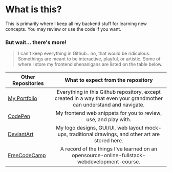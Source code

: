 <!-- https://github.com/adam-p/markdown-here/wiki/Markdown-Cheatsheet -->

What is this?
=================
This is primarily where I keep all my backend stuff for learning new concepts. You may review or use the code if you want.

### But wait... there's more!
>I can't keep everything in Github.. no, that would be ridiculous. Somethings are meant to be interactive, playful, or artistic. Some of where I store my frontend shenanigans are listed on the table below.

| Other Repositories        | What to expect from the repository           |
| ------------- |:--------------------:|
| <a href="#">My Portfolio</a>     | Everything in this Github repository, except created in a way that even your grandmother can understand and navigate. |
| <a href="http://codepen.io/glennlopez/">CodePen</a>     | My frontend web snippets for you to review, use, and play with.  |
| <a href="http://glennlopez.deviantart.com/">DeviantArt</a>     | My logo designs, GUI/UI, web layout mock-ups, traditional drawings, and other art are stored here. |
| <a href="https://www.freecodecamp.com/glennlopez">FreeCodeCamp</a>     | A record of the things I've learned on an opensource-online-fullstack-webdevelopment-course. |
